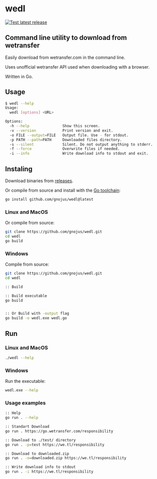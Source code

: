 # wedl

[![Test latest release](https://github.com/gnojus/wedl/actions/workflows/test.yml/badge.svg)](https://github.com/gnojus/wedl/actions/workflows/test.yml)

## Command line utility to download from wetransfer

Easily download from wetransfer.com in the command line.

Uses unofficial wetransfer API used when downloading with a browser.

Written in Go.

## Usage

```bash
$ wedl --help
Usage:
  wedl [options] <URL>

Options:
  -h --help               Show this screen.
  -v --version            Print version and exit.
  -o FILE --output=FILE   Output file. Use - for stdout.
  -p PATH --path=PATH     Downloaded files directory.
  -s --silent             Silent. Do not output anything to stderr.
  -f --force              Overwrite files if needed.
  -i --info               Write download info to stdout and exit.
```

## Instaling

Download binaries from [releases](https://github.com/gnojus/wedl/releases).

Or compile from source and install with the [Go toolchain](https://go.dev/dl/):

```bash
go install github.com/gnojus/wedl@latest
```

### Linux and MacOS

Or compile from source:

```bash
git clone https://github.com/gnojus/wedl.git
cd wedl 
go build
```

### Windows

Compile from source:

```sh
git clone https://github.com/gnojus/wedl.git
cd wedl

:: Build

:: Build executable
go build


:: Or Build with -output flag
go build -o wedl.exe wedl.go
```

## Run

### Linux and MacOS

```bash
./wedl --help
```

### Windows

Run the executable:

```sh
wedl.exe --help
```

### Usage examples

```sh
:: Help
go run . --help

:: Standart Download
go run . https://go.wetransfer.com/responsibility

:: Download to ./test/ directory
go run . -p=test https://we.tl/responsibility

:: Download to downloaded.zip
go run . -o=downloaded.zip https://we.tl/responsibility

:: Write download info to stdout
go run . -i https://we.tl/responsibility

```
